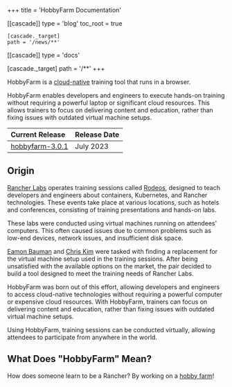+++
title = 'HobbyFarm Documentation'

[[cascade]]
type = 'blog'
toc_root = true
  
    [cascade._target]
    path = '/news/**'

[[cascade]]
type = 'docs'

  [cascade._target]
  path = '/**'
+++

HobbyFarm is a [cloud-native](https://en.wikipedia.org/wiki/Cloud-native_computing) training tool that runs in a browser.

HobbyFarm enables developers and engineers to execute hands-on training without requiring a powerful laptop or significant cloud resources. This allows trainers to focus on delivering content and education, rather than fixing issues with outdated virtual machine setups.

| Current Release | Release Date |
| :--- | :--- |
| [hobbyfarm-3.0.1](https://github.com/hobbyfarm/hobbyfarm/releases/tag/hobbyfarm-3.0.1) | July 2023 |

## Origin

[Rancher Labs](https://rancher.com) operates training sessions called [Rodeos](https://www.rancher.com/events?event_type=rodeos), designed to teach developers and engineers about containers, Kubernetes, and Rancher technologies. These events take place at various locations, such as hotels and conferences, consisting of training presentations and hands-on labs.

These labs were conducted using virtual machines running on attendees' computers. This often caused issues due to common problems such as low-end devices, network issues, and insufficient disk space.

[Eamon Bauman](https://github.com/ebauman) and [Chris Kim](https://github.com/Oats87) were tasked with finding a replacement for the virtual machine setup used in the training sessions. After being unsatisfied with the available options on the market, the pair decided to build a tool designed to meet the training needs of Rancher Labs.

HobbyFarm was born out of this effort, allowing developers and engineers to access cloud-native technologies without requiring a powerful computer or expensive cloud resources. With HobbyFarm, trainers can focus on delivering content and education, rather than fixing issues with outdated virtual machine setups.

Using HobbyFarm, training sessions can be conducted virtually, allowing attendees to participate from anywhere in the world.

## What Does "HobbyFarm" Mean?

How does someone learn to be a Rancher? By working on a [hobby farm](https://en.wikipedia.org/wiki/Hobby_farm)!